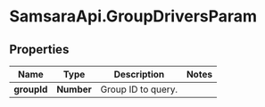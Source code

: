 # SamsaraApi.GroupDriversParam

## Properties
Name | Type | Description | Notes
------------ | ------------- | ------------- | -------------
**groupId** | **Number** | Group ID to query. | 


